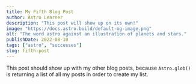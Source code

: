 ```yaml
---
title: My Fifth Blog Post
author: Astro Learner
description: "This post will show up on its own!"
image: "https://docs.astro.build/default-og-image.png"
alt: "The word astro against an illustration of planets and stars."
publishDate: 2022-08-10
tags: ["astro", "successes"]
slug: fifth-post
---
```


This post should show up with my other blog posts, because `Astro.glob()` is returning a list of all my posts in order to create my list.
